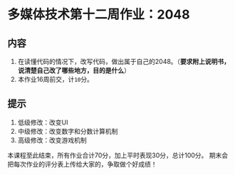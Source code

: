 # 多媒体技术第十二周作业：2048

## 内容
1. 在读懂代码的情况下，改写代码，做出属于自己的2048。（**要求附上说明书，说清楚自己改了哪些地方，目的是什么**）
2. 本作业16周前交，计`10`分。

## 提示
1. 低级修改：改变UI
2. 中级修改：改变数字和分数计算机制
3. 高级修改：改变游戏机制

本课程至此结束，所有作业合计70分，加上平时表现30分，总计100分。
期末会把每次作业的评分表上传给大家的，争取做个好成绩！
